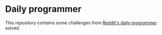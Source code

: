 # Daily programmer

This repository contains some challenges from [Reddit's daily programmer](https://www.reddit.com/r/dailyprogrammer/) solved.
